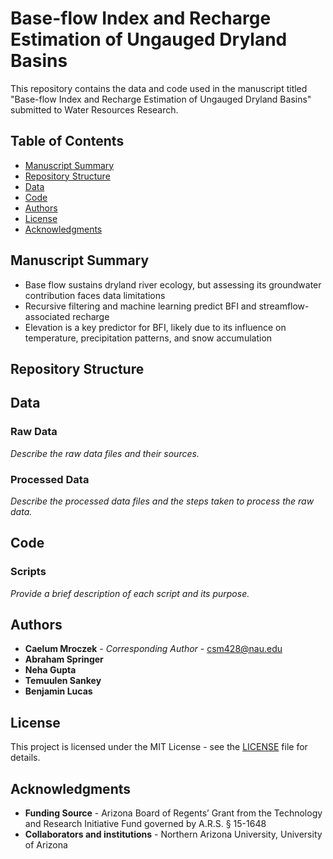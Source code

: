 # Base-flow Index and Recharge Estimation of Ungauged Dryland Basins

This repository contains the data and code used in the manuscript titled "Base-flow Index and Recharge Estimation of Ungauged Dryland Basins" submitted to Water Resources Research.

## Table of Contents
- [Manuscript Summary](#manuscript-summary)
- [Repository Structure](#repository-structure)
- [Data](#data)
- [Code](#code)
- [Authors](#authors)
- [License](#license)
- [Acknowledgments](#acknowledgments)

## Manuscript Summary
- Base flow sustains dryland river ecology, but assessing its groundwater
contribution faces data limitations
- Recursive filtering and machine learning predict BFI and streamflow-
associated recharge
- Elevation is a key predictor for BFI, likely due to its influence on
temperature, precipitation patterns, and snow accumulation

## Repository Structure


## Data

### Raw Data
*Describe the raw data files and their sources.*

### Processed Data
*Describe the processed data files and the steps taken to process the raw data.*

## Code

### Scripts
*Provide a brief description of each script and its purpose.*


## Authors

- **Caelum Mroczek** - *Corresponding Author* - [csm428@nau.edu](mailto:csm428@nau.edu)
- **Abraham Springer**
- **Neha Gupta**
- **Temuulen Sankey**
- **Benjamin Lucas**

## License

This project is licensed under the MIT License - see the [LICENSE](LICENSE) file for details.

## Acknowledgments

- **Funding Source** - Arizona Board of Regents’ Grant from the Technology and Research Initiative Fund governed by A.R.S. § 15-1648
- **Collaborators and institutions** - Northern Arizona University, University of Arizona

